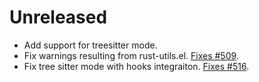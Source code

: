 # Unreleased

- Add support for treesitter mode.
- Fix warnings resulting from rust-utils.el. [Fixes #509](https://github.com/rust-lang/rust-mode/issues/509).
- Fix tree sitter mode with hooks integraiton. [Fixes #516](https://github.com/rust-lang/rust-mode/issues/516).
